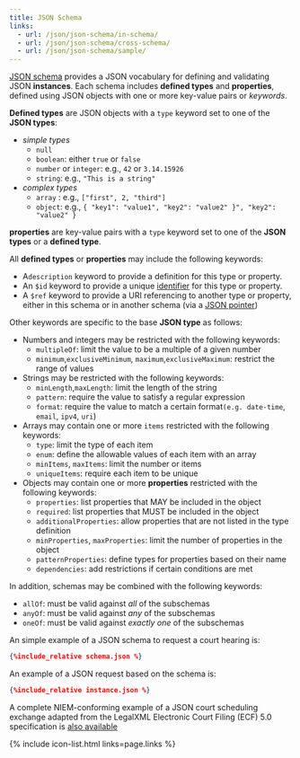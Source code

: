 ```yaml
---
title: JSON Schema
links:
  - url: /json/json-schema/in-schema/
  - url: /json/json-schema/cross-schema/
  - url: /json/json-schema/sample/
---
```

[JSON schema](https://json-schema.org) provides  a JSON vocabulary for defining and validating 
JSON **instances**.  Each schema includes **defined types** and **properties**, defined using 
JSON objects with one or more key-value pairs or *keywords*.

**Defined types** are JSON objects with a `type` keyword set to one of the **JSON types**:
* *simple types*
	* `null`
	* `boolean`: either `true` or `false`
	* `number` or `integer`: e.g., `42` or `3.14.15926`
	* `string`: e.g., `"This is a string"`
* *complex types*
	* `array` : e.g., `["first", 2, "third"]`
	* `object`: e.g., `{ "key1": "value1", "key2": "value2" }", "key2": "value2" }`

**properties** are key-value pairs with a `type` keyword set to one of the **JSON types** or a **defined type**.

All **defined types** or **properties** may include the following keywords:
* A`description` keyword to provide a definition for this type or property.
* An `$id` keyword to provide a unique [identifier](./in-schema) for this type or property.
* A `$ref` keyword to provide a URI referencing to another type or property, either in this schema
or in another schema (via a [JSON pointer](./cross-schema))

Other keywords are specific to the base **JSON type** as follows:
* Numbers and integers may be restricted with the following keywords:
	* `multipleOf`: limit the value to be a multiple of a given number
	* `minimum`,`exclusiveMinimum`, `maximum`,`exclusiveMaximum`: restrict the range of values
* Strings may be restricted with the following keywords:
	* `minLength`,`maxLength`: limit the length of the string
	* `pattern`: require the value to satisfy a regular expression
	* `format`: require the value to match a certain format`(e.g. date-time`, `email`, `ipv4`, `uri`)
* Arrays may contain one or more `items` restricted with the following keywords:
	* `type`: limit the type of each item
	* `enum`: define the allowable values of each item with an array
	* `minItems`, `maxItems`: limit the number or items
	* `uniqueItems`: require each item to be unique
* Objects may contain one or more **properties** restricted with the following keywords:
	* `properties`: list properties that MAY be included in the object
	* `required`: list properties that MUST be included in the object
	* `additionalProperties`: allow  properties that are not listed in the type definition
	* `minProperties`, `maxProperties`: limit the number of properties in the object
	* `patternProperties`: define types for properties based on their name
	* `dependencies`: add restrictions if certain conditions are met

In addition, schemas may be combined with the following keywords:
* `allOf`:  must be valid against *all* of the subschemas
* `anyOf`: must be valid against *any* of the subschemas
* `oneOf`: must be valid against *exactly one* of the subschemas

An simple example of a JSON schema to request a court hearing is:

```json
{%include_relative schema.json %}
```

An example of a JSON request based on the schema is:

```json
{%include_relative instance.json %}
```
A complete NIEM-conforming example of a JSON court scheduling exchange adapted from the LegalXML Electronic Court Filing (ECF) 5.0 specification is [also available](./sample)

{% include icon-list.html links=page.links %}

